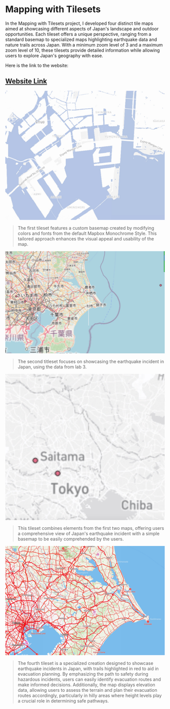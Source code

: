 # Mapping with Tilesets

In the Mapping with Tilesets project, I developed four distinct tile maps aimed at showcasing different aspects of Japan's landscape and outdoor opportunities. Each tileset offers a unique perspective, ranging from a standard basemap to specialized maps highlighting earthquake data and nature trails across Japan. With a minimum zoom level of 3 and a maximum zoom level of 10, these tilesets provide detailed information while allowing users to explore Japan's geography with ease.

Here is the link to the website: 
## [Website Link](https://risan03-2165658.github.io/maptile_generation/)

![tileset 1](img/1.jpg)
> The first tileset features a custom basemap created by modifying colors and fonts from the default Mapbox Monochrome Style. This tailored approach enhances the visual appeal and usability of the map.

![tileset 2](img/2.jpg)
> The second titleset focuses on showcasing the earthquake incident in Japan, using the data from lab 3. 

![tileset 3](img/3.jpg)
> This tileset combines elements from the first two maps, offering users a comprehensive view of Japan's earthquake incident with a simple basemap to be easily comprehended by the users. 

![tileset 4](img/4.jpg)
> The fourth tileset is a specialized creation designed to showcase earthquake incidents in Japan, with trails highlighted in red to aid in evacuation planning. By emphasizing the path to safety during hazardous incidents, users can easily identify evacuation routes and make informed decisions. Additionally, the map displays elevation data, allowing users to assess the terrain and plan their evacuation routes accordingly, particularly in hilly areas where height levels play a crucial role in determining safe pathways.